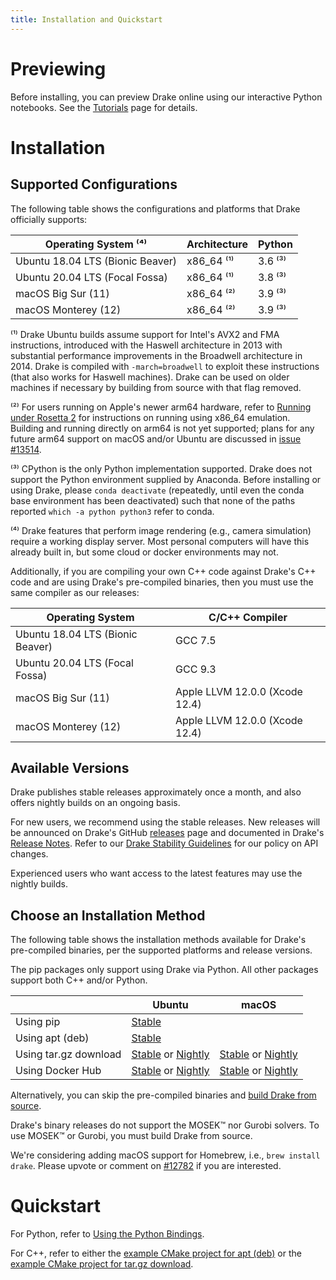```yaml
---
title: Installation and Quickstart
---
```


# Previewing

Before installing, you can preview Drake online using our interactive Python
notebooks. See the [Tutorials](/index.html#tutorials) page for details.

# Installation

## Supported Configurations

The following table shows the configurations and platforms that Drake
officially supports:

| Operating System ⁽⁴⁾             | Architecture | Python  |
|----------------------------------|--------------|---------|
| Ubuntu 18.04 LTS (Bionic Beaver) | x86_64 ⁽¹⁾   | 3.6 ⁽³⁾ |
| Ubuntu 20.04 LTS (Focal Fossa)   | x86_64 ⁽¹⁾   | 3.8 ⁽³⁾ |
| macOS Big Sur (11)               | x86_64 ⁽²⁾   | 3.9 ⁽³⁾ |
| macOS Monterey (12)              | x86_64 ⁽²⁾   | 3.9 ⁽³⁾ |

⁽¹⁾ Drake Ubuntu builds assume support for Intel's AVX2 and FMA instructions,
introduced with the Haswell architecture in 2013 with substantial performance
improvements in the Broadwell architecture in 2014. Drake is compiled with
`-march=broadwell` to exploit these instructions (that also works for Haswell
machines). Drake can be used on older machines if necessary by building from
source with that flag removed.

⁽²⁾ For users running on Apple's newer arm64 hardware, refer to
[Running under Rosetta 2](/rosetta2.html)
for instructions on running using x86_64 emulation.
Building and running directly on arm64 is not yet supported; plans
for any future arm64 support on macOS and/or Ubuntu are discussed in
[issue #13514](https://github.com/RobotLocomotion/drake/issues/13514).

⁽³⁾ CPython is the only Python implementation supported.
Drake does not support the Python environment supplied by Anaconda. Before
installing or using Drake, please `conda deactivate` (repeatedly, until even
the conda base environment has been deactivated) such that none of the paths
reported `which -a python python3` refer to conda.

⁽⁴⁾ Drake features that perform image rendering (e.g., camera simulation)
require a working display server.  Most personal computers will have this
already built in, but some cloud or docker environments may not.

Additionally, if you are compiling your own C++ code against Drake's C++ code
and are using Drake's pre-compiled binaries, then you must use the same
compiler as our releases:

| Operating System                 | C/C++ Compiler                 |
|----------------------------------|--------------------------------|
| Ubuntu 18.04 LTS (Bionic Beaver) | GCC 7.5                        |
| Ubuntu 20.04 LTS (Focal Fossa)   | GCC 9.3                        |
| macOS Big Sur (11)               | Apple LLVM 12.0.0 (Xcode 12.4) |
| macOS Monterey (12)              | Apple LLVM 12.0.0 (Xcode 12.4) |

## Available Versions

Drake publishes stable releases approximately once a month, and also
offers nightly builds on an ongoing basis.

For new users, we recommend using the stable releases.  New releases
will be announced on Drake's GitHub
[releases](https://github.com/RobotLocomotion/drake/releases) page and
documented in Drake's [Release Notes](/release_notes/release_notes.html).
Refer to our [Drake Stability Guidelines](/stable.html) for our policy
on API changes.

Experienced users who want access to the latest features may use the
nightly builds.

## Choose an Installation Method

The following table shows the installation methods available for Drake's
pre-compiled binaries, per the supported platforms and release versions.

The pip packages only support using Drake via Python.
All other packages support both C++ and/or Python.

|                       | Ubuntu | macOS |
|-----------------------|--------|-------|
| Using pip             | [Stable](/pip.html#stable-releases) | |
| Using apt (deb)       | [Stable](/apt.html#stable-releases) | |
| Using tar.gz download | [Stable](/from_binary.html#stable-releases) or [Nightly](/from_binary.html#nightly-releases) | [Stable](/from_binary.html#stable-releases) or [Nightly](/from_binary.html#nightly-releases) |
| Using Docker Hub      | [Stable](/docker.html#stable-releases) or [Nightly](/docker.html#nightly-releases) | [Stable](/docker.html#stable-releases) or [Nightly](/docker.html#nightly-releases) |

Alternatively, you can skip the pre-compiled binaries and
[build Drake from source](/from_source.html).

Drake's binary releases do not support the MOSEK™ nor Gurobi solvers.
To use MOSEK™ or Gurobi, you must build Drake from source.

We're considering adding macOS support for Homebrew, i.e., ``brew install
drake``.  Please upvote or comment on
[#12782](https://github.com/RobotLocomotion/drake/issues/12782)
if you are interested.

# Quickstart

For Python, refer to
[Using the Python Bindings](/python_bindings.html#using-the-python-bindings).

For C++, refer to either the
[example CMake project for apt (deb)](https://github.com/RobotLocomotion/drake-external-examples/tree/main/drake_cmake_installed_apt)
or the
[example CMake project for tar.gz download](https://github.com/RobotLocomotion/drake-external-examples/tree/main/drake_cmake_installed).
